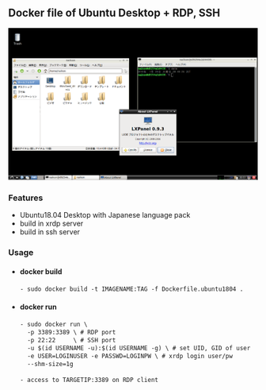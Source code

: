 ## Docker file of Ubuntu Desktop + RDP, SSH
   

![Digit Recognition](./desktop.png)


### Features
  
- Ubuntu18.04 Desktop with Japanese language pack
- build in xrdp server
- build in ssh server

### Usage

- #### docker build
  ```
  - sudo docker build -t IMAGENAME:TAG -f Dockerfile.ubuntu1804 .
  ```
- #### docker run
  ```
  - sudo docker run \
    -p 3389:3389 \ # RDP port
    -p 22:22     \ # SSH port
    -u $(id USERNAME -u):$(id USERNAME -g) \ # set UID, GID of user
    -e USER=LOGINUSER -e PASSWD=LOGINPW \ # xrdp login user/pw
    --shm-size=1g

  - access to TARGETIP:3389 on RDP client
  ```
  